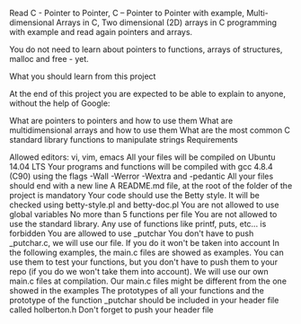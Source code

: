 Read C - Pointer to Pointer, C – Pointer to Pointer with example,
 Multi-dimensional Arrays in C, Two dimensional (2D) arrays in C programming
 with example and read again pointers and arrays.

You do not need to learn about pointers to functions, arrays of structures,
 malloc and free - yet.

What you should learn from this project

At the end of this project you are expected to be able to explain to anyone,
 without the help of Google:

What are pointers to pointers and how to use them
What are multidimensional arrays and how to use them
What are the most common C standard library functions to manipulate strings
Requirements

Allowed editors: vi, vim, emacs
All your files will be compiled on Ubuntu 14.04 LTS
Your programs and functions will be compiled with gcc 4.8.4 (C90) using the
 flags -Wall -Werror -Wextra and -pedantic
All your files should end with a new line
A README.md file, at the root of the folder of the project is mandatory
Your code should use the Betty style. It will be checked using betty-style.pl
 and betty-doc.pl
You are not allowed to use global variables
No more than 5 functions per file
You are not allowed to use the standard library. Any use of functions like
 printf, puts, etc... is forbidden
You are allowed to use _putchar
You don't have to push _putchar.c, we will use our file. If you do it won't be
 taken into account
In the following examples, the main.c files are showed as examples. You can use
 them to test your functions, but you don't have to push them to your repo (if
 you do we won't take them into account). We will use our own main.c files at
 compilation. Our main.c files might be different from the one showed in the
 examples
The prototypes of all your functions and the prototype of the function _putchar
 should be included in your header file called holberton.h
Don't forget to push your header file
